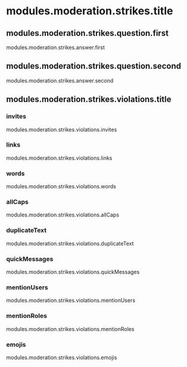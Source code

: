 # modules.moderation.strikes.title

## modules.moderation.strikes.question.first

modules.moderation.strikes.answer.first

## modules.moderation.strikes.question.second

modules.moderation.strikes.answer.second

## modules.moderation.strikes.violations.title

### invites

modules.moderation.strikes.violations.invites

### links

modules.moderation.strikes.violations.links

### words

modules.moderation.strikes.violations.words

### allCaps

modules.moderation.strikes.violations.allCaps

### duplicateText

modules.moderation.strikes.violations.duplicateText

### quickMessages

modules.moderation.strikes.violations.quickMessages

### mentionUsers

modules.moderation.strikes.violations.mentionUsers

### mentionRoles

modules.moderation.strikes.violations.mentionRoles

### emojis

modules.moderation.strikes.violations.emojis
